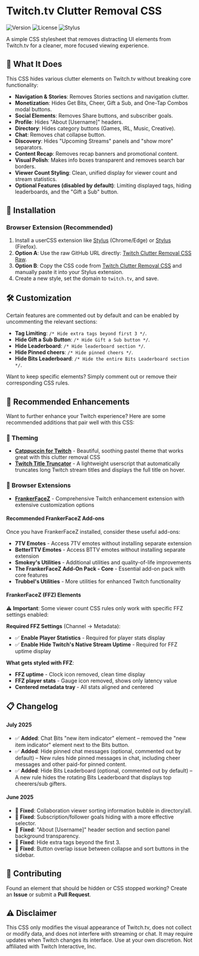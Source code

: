 # Twitch.tv Clutter Removal CSS
![Version](https://img.shields.io/badge/version-1.5-blue.svg)
![License](https://img.shields.io/badge/license-MIT-green.svg)
![Stylus](https://img.shields.io/badge/stylus-compatible-brightgreen.svg)

A simple CSS stylesheet that removes distracting UI elements from Twitch.tv for a cleaner, more focused viewing experience.

## 🎯 What It Does

This CSS hides various clutter elements on Twitch.tv without breaking core functionality:

-   **Navigation & Stories**: Removes Stories sections and navigation clutter.
-   **Monetization**: Hides Get Bits, Cheer, Gift a Sub, and One-Tap Combos modal buttons.
-   **Social Elements**: Removes Share buttons, and subscriber goals.
-   **Profile**: Hides "About [Username]" headers.
-   **Directory**: Hides category buttons (Games, IRL, Music, Creative).
-   **Chat**: Removes chat collapse button.
-   **Discovery**: Hides "Upcoming Streams" panels and "show more" separators.
-   **Content Recap**: Removes recap banners and promotional content.
-   **Visual Polish**: Makes info boxes transparent and removes search bar borders.
-   **Viewer Count Styling**: Clean, unified display for viewer count and stream statistics.
-   **Optional Features (disabled by default)**: Limiting displayed tags, hiding leaderboards, and the "Gift a Sub" button.

## 🚀 Installation

### Browser Extension (Recommended)

1.  Install a userCSS extension like [Stylus](https://chrome.google.com/webstore/detail/stylus/clngdbkpkpeebahjckkjfobafhncgmne) (Chrome/Edge) or [Stylus](https://addons.mozilla.org/en-US/firefox/addon/styl-us/) (Firefox).
2.  **Option A**: Use the raw GitHub URL directly: [Twitch Clutter Removal CSS Raw](https://raw.githubusercontent.com/OD728/CleanTwitch/refs/heads/main/twitch_clutter_removal.css).
3.  **Option B**: Copy the CSS code from [Twitch Clutter Removal CSS](https://github.com/OD728/CleanTwitch/blob/main/twitch_clutter_removal.css) and manually paste it into your Stylus extension.
4.  Create a new style, set the domain to `twitch.tv`, and save.

## 🛠️ Customization

Certain features are commented out by default and can be enabled by uncommenting the relevant sections:

-   **Tag Limiting**: `/* Hide extra tags beyond first 3 */`.
-   **Hide Gift a Sub Button**: `/* Hide Gift a Sub button */`.
-   **Hide Leaderboard**: `/* Hide leaderboard section */`.
-   **Hide Pinned cheers**: `/* Hide pinned cheers */`.
-   **Hide Bits Leaderboard**: `/* Hide the entire Bits Leaderboard section */`.

Want to keep specific elements? Simply comment out or remove their corresponding CSS rules.

## 🎨 Recommended Enhancements

Want to further enhance your Twitch experience? Here are some recommended additions that pair well with this CSS:

### 🌙 Theming
-   **[Catppuccin for Twitch](https://github.com/catppuccin/userstyles/tree/main/styles/twitch)** - Beautiful, soothing pastel theme that works great with this clutter removal CSS
-   **[Twitch Title Truncator](https://github.com/OD728/STwitchT)** - A lightweight userscript that automatically truncates long Twitch stream titles and displays the full title on hover.

### 🔧 Browser Extensions
-   **[FrankerFaceZ](https://github.com/FrankerFaceZ/FrankerFaceZ)** - Comprehensive Twitch enhancement extension with extensive customization options

#### Recommended FrankerFaceZ Add-ons
Once you have FrankerFaceZ installed, consider these useful add-ons:

-   **7TV Emotes** - Access 7TV emotes without installing separate extension
-   **BetterTTV Emotes** - Access BTTV emotes without installing separate extension
-   **Smokey's Utilities** - Additional utilities and quality-of-life improvements
-   **The FrankerFaceZ Add-On Pack - Core** - Essential add-on pack with core features
-   **Trubbel's Utilities** - More utilities for enhanced Twitch functionality

#### FrankerFaceZ (FFZ) Elements
⚠️ **Important**: Some viewer count CSS rules only work with specific FFZ settings enabled:

**Required FFZ Settings** (Channel → Metadata):
- ✅ **Enable Player Statistics** - Required for player stats display
- ✅ **Enable Hide Twitch's Native Stream Uptime** - Required for FFZ uptime display

**What gets styled with FFZ**:
- **FFZ uptime** - Clock icon removed, clean time display
- **FFZ player stats** - Gauge icon removed, shows only latency value
- **Centered metadata tray** - All stats aligned and centered

## 📋 Changelog

#### July 2025
- ✅ **Added**: Chat Bits "new item indicator" element – removed the "new item indicator" element next to the Bits button.
- ✅ **Added**: Hide pinned chat messages (optional, commented out by default) – New rules hide pinned messages in chat, including cheer messages and other paid-for pinned content.
- ✅ **Added**: Hide Bits Leaderboard (optional, commented out by default) – A new rule hides the rotating Bits Leaderboard that displays top cheerers/sub gifters.

#### June 2025
- 🔧 **Fixed**: Collaboration viewer sorting information bubble in directory/all.
- 🔧 **Fixed**: Subscription/follower goals hiding with a more effective selector.
- 🔧 **Fixed**: "About [Username]" header section and section panel background transparency.
- 🔧 **Fixed**: Hide extra tags beyond the first 3.
- 🔧 **Fixed**: Button overlap issue between collapse and sort buttons in the sidebar.

## 🤝 Contributing

Found an element that should be hidden or CSS stopped working? Create an **Issue** or submit a **Pull Request**.

## ⚠️ Disclaimer

This CSS only modifies the visual appearance of Twitch.tv, does not collect or modify data, and does not interfere with streaming or chat. It may require updates when Twitch changes its interface. Use at your own discretion. Not affiliated with Twitch Interactive, Inc.
